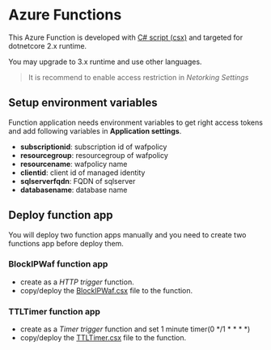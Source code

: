 # Azure Functions

This Azure Function is developed with [C# script (csx)](https://docs.microsoft.com/en-us/azure/azure-functions/functions-reference-csharp) and targeted for dotnetcore 2.x runtime.

You may upgrade to 3.x runtime and use other languages.

> It is recommend to enable access restriction in _Netorking Settings_

## Setup environment variables

Function application needs environment variables to get right access tokens and add following variables in __Application settings__. 

- __subscriptionid__: subscription id of wafpolicy
- __resourcegroup__: resourcegroup of wafpolicy
- __resourcename__: wafpolicy name
- __clientid__: client id of managed identity
- __sqlserverfqdn__: FQDN of sqlserver
- __databasename__: database name

## Deploy function app

You will deploy two function apps manually and you need to create two functions app before deploy them.

### __BlockIPWaf__ function app

- create as a _HTTP trigger_ function.
- copy/deploy the [BlockIPWaf.csx](./src/BlockIPWaf/BlockIPWaf.csx) file to the function.

### __TTLTimer__ function app

- create as a _Timer trigger_ function and set 1 minute timer(0 */1 * * * *)
- copy/deploy the [TTLTimer.csx](./src/TTLTimer/TTLTimer.csx) file to the function.

